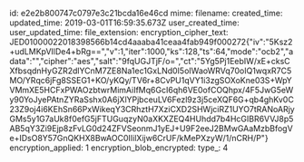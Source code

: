 id: e2e2b800747c0797e3c21bcda16e46cd
mime: 
filename: 
created_time: 
updated_time: 2019-03-01T16:59:35.673Z
user_created_time: 
user_updated_time: 
file_extension: 
encryption_cipher_text: JED01000022018398566b14cd4aaaba41ceaa4fab949f000272{"iv":"5Ksz2+udLMKpVIlDe4+bRg==","v":1,"iter":1000,"ks":128,"ts":64,"mode":"ocb2","adata":"","cipher":"aes","salt":"9fqUGJTjF/o=","ct":"5Yg5Pj1EebIW/xE+cksCXfbsqdnHyGZR2dlYCnM7ZE8Na1ec1GxLNd0I5oIWaoWRVq70oIQ1wqxR7C5MO/YRqc6jFg8SSEG1+KO/yKQy/TV6r+8CvPU1qVY1i3zgSOXoKne03S+WpYVMmXE5HCFxPWAOzbtwrMimAiIfMq6GcI6qh6VE0ofCOQhpx/4F5JwG5eWy90YoJyePAtnZYRaSshx0A6jXlYPjbceuLV6Fezl9z3j5ceXQF6G+qb4ghKv0C23Z9oj4i6KEhSn66PxWikeqY3CRhztH7XziCXD2SHWjciRZ1UYO7tRANoARjyGMs5y1G7aUk8f0efG5jFTUGuqzyN0aXKXZEQ4HUhdd7b4HcGIBR6VVJ8p5AB5qY3Zi9Ejp8zFvLG0d24ZFVSeonmJ1yEJ+U9F2eeJ2BMwGAaMzbBfogVe+IDsO8Y57GnQKHX8BwAOC0IIilXijw6CrUF/kMePXzyW/1/nCRH/P"}
encryption_applied: 1
encryption_blob_encrypted: 
type_: 4